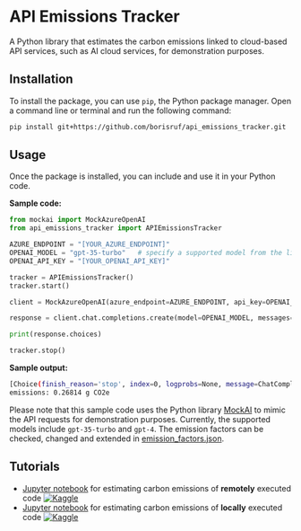 # API Emissions Tracker
A Python library that estimates the carbon emissions linked to cloud-based API services, such as AI cloud services, for demonstration purposes.

## Installation

To install the package, you can use `pip`, the Python package manager. Open a command line or terminal and run the following command:

```bash
pip install git+https://github.com/borisruf/api_emissions_tracker.git
```

## Usage

Once the package is installed, you can include and use it in your Python code.

__Sample code:__
```python
from mockai import MockAzureOpenAI
from api_emissions_tracker import APIEmissionsTracker

AZURE_ENDPOINT = "[YOUR_AZURE_ENDPOINT]"
OPENAI_MODEL = "gpt-35-turbo"   # specify a supported model from the list
OPENAI_API_KEY = "[YOUR_OPENAI_API_KEY]"

tracker = APIEmissionsTracker()
tracker.start()

client = MockAzureOpenAI(azure_endpoint=AZURE_ENDPOINT, api_key=OPENAI_API_KEY)

response = client.chat.completions.create(model=OPENAI_MODEL, messages=[{"role": "system", "content": "What is the origin of the Olympic Games?"}])

print(response.choices)

tracker.stop()
```

__Sample output:__
```bash
[Choice(finish_reason='stop', index=0, logprobs=None, message=ChatCompletionMessage(content='The Olympic Games originated in ancient Greece around the 8th century BCE. They were held in Olympia, a small town in the western region of the Peloponnese. The Games were a religious festival dedicated to the Greek god Zeus and were held every four years. The first recorded Olympic Games took place in 776 BCE, and they continued for nearly 12 centuries until they were abolished in 393 CE by the Christian Byzantine Emperor Theodosius I.', role='assistant', function_call=None, tool_calls=None), content_filter_results={'hate': {'filtered': False, 'severity': 'safe'}, 'self_harm': {'filtered': False, 'severity': 'safe'}, 'sexual': {'filtered': False, 'severity': 'safe'}, 'violence': {'filtered': False, 'severity': 'safe'}})]
emissions: 0.26814 g CO2e
```

Please note that this sample code uses the Python library [MockAI](https://github.com/borisruf/mockai/) to mimic the API requests for demonstration purposes. Currently, the supported models include `gpt-35-turbo` and `gpt-4`. The emission factors can be checked, changed and extended in [emission_factors.json](https://github.com/borisruf/mockai/blob/main/emissions_tracker/emission_factors.json).


## Tutorials
- [Jupyter notebook](https://github.com/borisruf/api_emissions_tracker/blob/main/notebooks/RemoteCodeEmissions.ipynb) for estimating carbon emissions of __remotely__ executed code [![Kaggle](https://kaggle.com/static/images/open-in-kaggle.svg)](https://www.kaggle.com/code/borisruf/remotecodeemissions)
- [Jupyter notebook](https://github.com/borisruf/api_emissions_tracker/blob/main/notebooks/LocalCodeEmissions.ipynb) for estimating carbon emissions of __locally__ executed code [![Kaggle](https://kaggle.com/static/images/open-in-kaggle.svg)](https://www.kaggle.com/code/borisruf/localcodeemissions)
